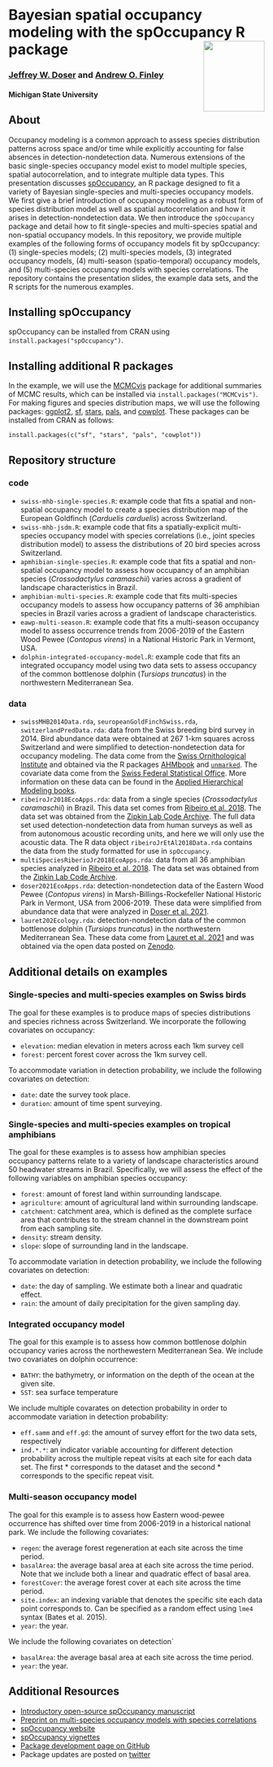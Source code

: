 # Bayesian spatial occupancy modeling with the spOccupancy R package  <a href='https://www.jeffdoser.com/files/spoccupancy-web/'><img src="https://github.com/doserjef/spOccupancy/blob/main/man/figures/logo.png" align="right" height="139" width="120"/></a>

### [Jeffrey W. Doser](https://www.jeffdoser.com/) and [Andrew O. Finley](https://www.finley-lab.com/)

#### Michigan State University

## About

Occupancy modeling is a common approach to assess species distribution patterns across space and/or time while explicitly accounting for false absences in detection-nondetection data. Numerous extensions of the basic single-species occupancy model exist to model multiple species, spatial autocorrelation, and to integrate multiple data types. This presentation discusses [spOccupancy](https://www.jeffdoser.com/files/spoccupancy-web/), an R package designed to fit a variety of Bayesian single-species and multi-species occupancy models. We first give a brief introduction of occupancy modeling as a robust form of species distribution model as well as spatial autocorrelation and how it arises in detection-nondetection data. We then introduce the `spOccupancy` package and detail how to fit single-species and multi-species spatial and non-spatial occupancy models. In this repository, we provide multiple examples of the following forms of occupancy models fit by spOccupancy: (1) single-species models; (2) multi-species models, (3) integrated occupancy models, (4) multi-season (spatio-temporal) occupancy models, and (5) multi-species occupancy models with species correlations. The repository contains the presentation slides, the example data sets, and the R scripts for the numerous examples. 

## Installing spOccupancy

spOccupancy can be installed from CRAN using `install.packages("spOccupancy")`. 

## Installing additional R packages

In the example, we will use the [MCMCvis](https://github.com/caseyyoungflesh/MCMCvis) package for additional summaries of MCMC results, which can be installed via `install.packages("MCMCvis")`. For making figures and species distribution maps, we will use the following packages: [ggplot2](https://ggplot2.tidyverse.org/index.html), [sf](https://r-spatial.github.io/sf/), [stars](https://r-spatial.github.io/stars/), [pals](https://cran.r-project.org/web/packages/pals/vignettes/pals_examples.html), and [cowplot](https://cran.r-project.org/web/packages/cowplot/vignettes/introduction.html). These packages can be installed from CRAN as follows: 

```{r}
install.packages(c("sf", "stars", "pals", "cowplot"))
```

## Repository structure 

### code

+ `swiss-mhb-single-species.R`: example code that fits a spatial and non-spatial occupancy model to create a species distribution map of the European Goldfinch (*Carduelis carduelis*) across Switzerland.
+ `swiss-mhb-jsdm.R`: example code that fits a spatially-explicit multi-species occupancy model with species correlations (i.e., joint species distribution model) to assess the distributions of 20 bird species across Switzerland.
+ `apmhibian-single-species.R`: example code that fits a spatial and non-spatial occupancy model to assess how occupancy of an amphibian species (*Crossodactylus caramaschii*) varies across a gradient of landscape characteristics in Brazil.
+ `amphibian-multi-species.R`: example code that fits multi-species occupancy models to assess how occupancy patterns of 36 amphibian species in Brazil varies across a gradient of landscape characteristics.
+ `eawp-multi-season.R`: example code that fits a multi-season occupancy model to assess occurrence trends from 2006-2019 of the Eastern Wood Pewee (*Contopus virens*) in a National Historic Park in Vermont, USA. 
+ `dolphin-integrated-occupancy-model.R`: example code that fits an integrated occupancy model using two data sets to assess occupancy of the common bottlenose dolphin (*Tursiops truncatus*) in the northwestern Mediterranean Sea. 

### data

+ `swissMHB2014Data.rda`, `seuropeanGoldFinchSwiss.rda`, `switzerlandPredData.rda`: data from the Swiss breeding bird survey in 2014. Bird abundance data were obtained at 267 1-km squares across Switzerland and were simplified to detection-nondetection data for occupancy modeling. The data come from the [Swiss Ornithological Institute](https://www.vogelwarte.ch/en/home/) and obtained via the R packages [AHMbook](https://github.com/mikemeredith/AHMbook) and [`unmarked`](https://cran.r-project.org/web/packages/unmarked/vignettes/unmarked.html). The covariate data come from the [Swiss Federal Statistical Office](http://www.bfs.admin.ch). More information on these data can be found in the [Applied Hierarchical Modeling books](https://www.mbr-pwrc.usgs.gov/pubanalysis/keryroylebook/).
+ `ribeiroJr2018EcoApps.rda`: data from a single species (*Crossodactylus caramaschii*) in Brazil. This data set comes from [Ribeiro et al. 2018](https://esajournals.onlinelibrary.wiley.com/doi/abs/10.1002/eap.1741). The data set was obtained from the [Zipkin Lab Code Archive](https://github.com/zipkinlab/Ribeiro_etal_2018_EcoApps). The full data set used detection-nondetection data from human surveys as well as from autonomous acoustic recording units, and here we will only use the acoustic data. The R data object `ribeiroJrEtAl2018Data.rda` contains the data from the study formatted for use in `spOccupancy`. 
+ `multiSpeciesRiberioJr2018EcoApps.rda`: data from all 36 amphibian species analyzed in [Ribeiro et al. 2018](https://esajournals.onlinelibrary.wiley.com/doi/abs/10.1002/eap.1741). The data set was obtained from the [Zipkin Lab Code Archive](https://github.com/zipkinlab/Ribeiro_etal_2018_EcoApps).
+ `doser2021EcoApps.rda`: detection-nondetection data of the Eastern Wood Pewee (*Contopus virens*) in Marsh-Billings-Rockefeller National Historic Park in Vermont, USA from 2006-2019. These data were simplified from abundance data that were analyzed in [Doser et al. 2021](https://esajournals.onlinelibrary.wiley.com/doi/abs/10.1002/eap.2377).
+ `lauret202Ecology.rda`: detection-nondetection data of the common bottlenose dolphin (*Tursiops truncatus*) in the northwestern Mediterranean Sea. These data come from [Lauret et al. 2021](https://esajournals.onlinelibrary.wiley.com/doi/abs/10.1002/ecy.3535) and was obtained via the open data posted on [Zenodo](https://zenodo.org/record/5084385#.YuA1dDXMKXI). 

## Additional details on examples

### Single-species and multi-species examples on Swiss birds

The goal for these examples is to produce maps of species distributions and species richness across Switzerland. We incorporate the following covariates on occupancy: 

+ `elevation`: median elevation in meters across each 1km survey cell 
+ `forest`: percent forest cover across the 1km survey cell. 

To accommodate variation in detection probability, we include the following covariates on detection: 

+ `date`: date the survey took place.
+ `duration`: amount of time spent surveying. 

### Single-species and multi-species examples on tropical amphibians

The goal for these examples is to assess how amphibian species occupancy patterns relate to a variety of landscape characteristics around 50 headwater streams in Brazil. Specifically, we will assess the effect of the following variables on amphibian species occupancy: 

+ `forest`: amount of forest land within surrounding landscape.
+ `agriculture`: amount of agricultural land within surrounding landscape.
+ `catchment`: catchment area, which is defined as the complete surface area that contributes to the stream channel in the downstream point from each sampling site.
+ `density`: stream density.
+ `slope`: slope of surrounding land in the landscape.

To accommodate variation in detection probability, we include the following covariates on detection: 

+ `date`: the day of sampling. We estimate both a linear and quadratic effect. 
+ `rain`: the amount of daily precipitation for the given sampling day. 

### Integrated occupancy model

The goal for this example is to assess how common bottlenose dolphin occupancy varies across the northewestern Mediterranean Sea. We include two covariates on dolphin occurrence: 

+ `BATHY`: the bathymetry, or information on the depth of the ocean at the given site. 
+ `SST`: sea surface temperature

We include multiple covarates on detection probability in order to accommodate variation in detection probability: 

+ `eff.samm` and `eff.gd`: the amount of survey effort for the two data sets, respectively
+ `ind.*.*`: an indicator variable accounting for different detection probability across the multiple repeat visits at each site for each data set. The first * corresponds to the dataset and the second * corresponds to the specific repeat visit. 

### Multi-season occupancy model

The goal for this example is to assess how Eastern wood-pewee occurrence has shifted over time from 2006-2019 in a historical national park. We include the following covariates: 

+ `regen`: the average forest regeneration at each site across the time period.
+ `basalArea`: the average basal area at each site across the time period. Note that we include both a linear and quadratic effect of basal area. 
+ `forestCover`: the average forest cover at each site across the time period.
+ `site.index`: an indexing variable that denotes the specific site each data point corresponds to. Can be specified as a random effect using `lme4` syntax (Bates et al. 2015). 
+ `year`: the year. 

We include the following covariates on detection`

+ `basalArea`: the average basal area at each site across the time period.
+ `year`: the year.  

## Additional Resources

+ [Introductory open-source spOccupancy manuscript](https://besjournals.onlinelibrary.wiley.com/doi/full/10.1111/2041-210X.13897)
+ [Preprint on multi-species occupancy models with species correlations](https://arxiv.org/abs/2204.02707)
+ [spOccupancy website](https://www.jeffdoser.com/files/spoccupancy-web/index.html)
+ [spOccupancy vignettes](https://www.jeffdoser.com/files/spoccupancy-web/articles/index.html)
+ [Package development page on GitHub](https://github.com/doserjef/spOccupancy)
+ Package updates are posted on [twitter](https://twitter.com/jeffdoser18)

